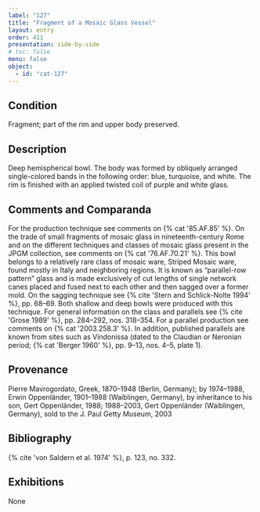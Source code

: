 ```yaml
---
label: "127"
title: "Fragment of a Mosaic Glass Vessel"
layout: entry
order: 411
presentation: side-by-side
# toc: false
menu: false
object:
  - id: "cat-127"
---
```


## Condition

Fragment; part of the rim and upper body preserved.

## Description

Deep hemispherical bowl. The body was formed by obliquely arranged single-colored bands in the following order: blue, turquoise, and white. The rim is finished with an applied twisted coil of purple and white glass.

## Comments and Comparanda

For the production technique see comments on {% cat '85.AF.85' %}. On the trade of small fragments of mosaic glass in nineteenth-century Rome and on the different techniques and classes of mosaic glass present in the JPGM collection, see comments on {% cat '76.AF.70.21' %}. This bowl belongs to a relatively rare class of mosaic ware, Striped Mosaic ware, found mostly in Italy and neighboring regions. It is known as “parallel-row pattern” glass and is made exclusively of cut lengths of single network canes placed and fused next to each other and then sagged over a former mold. On the sagging technique see {% cite 'Stern and Schlick-Nolte 1994' %}, pp. 68–69. Both shallow and deep bowls were produced with this technique. For general information on the class and parallels see {% cite 'Grose 1989' %}, pp. 284–292, nos. 318–354. For a parallel production see comments on {% cat '2003.258.3' %}. In addition, published parallels are known from sites such as Vindonissa (dated to the Claudian or Neronian period; {% cat 'Berger 1960' %}, pp. 9–13, nos. 4–5, plate 1).

## Provenance

Pierre Mavrogordato, Greek, 1870–1948 (Berlin, Germany); by 1974–1988, Erwin Oppenländer, 1901–1988 (Waiblingen, Germany), by inheritance to his son, Gert Oppenländer, 1988; 1988–2003, Gert Oppenländer (Waiblingen, Germany), sold to the J. Paul Getty Museum, 2003

## Bibliography

{% cite 'von Saldern et al. 1974' %}, p. 123, no. 332.

## Exhibitions

None